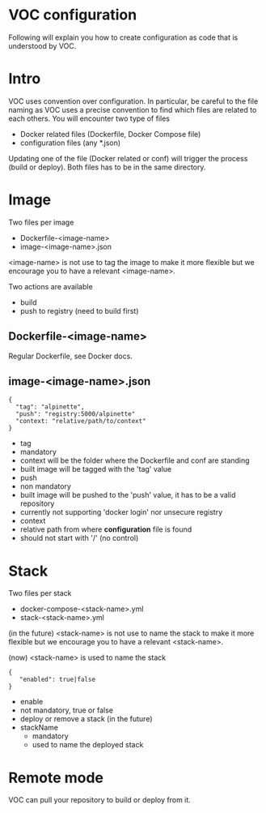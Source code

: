 # VOC configuration

Following will explain you how to create configuration as code that is understood by VOC. 


# Intro
VOC uses convention over configuration. In particular, be careful to the file naming as VOC uses a precise convention
to find which files are related to each others. You will encounter two type of files
* Docker related files (Dockerfile, Docker Compose file)
* configuration files (any *.json)

Updating one of the file (Docker related or conf) will trigger the process (build or deploy). Both files has to be
in the same directory. 

# Image
Two files per image
* Dockerfile-\<image-name\>
* image-\<image-name\>.json

\<image-name\> is not use to tag the image to make it more flexible but we encourage you to have a relevant \<image-name\>.

Two actions are available
* build
* push to registry (need to build first)

## Dockerfile-\<image-name\>
Regular Dockerfile, see Docker docs.

## image-\<image-name\>.json

````
{
  "tag": "alpinette",
  "push": "registry:5000/alpinette"
  "context: "relative/path/to/context"
}
````
* tag
 * mandatory
 * context will be the folder where the Dockerfile and conf are standing
 * built image will be tagged with the 'tag' value  
* push
 * non mandatory
 * built image will be pushed to the 'push' value, it has to be a valid repository
 * currently not supporting 'docker login' nor unsecure registry
* context
 * relative path from where **configuration** file is found
 * should not start with '/' (no control)


# Stack
Two files per stack
* docker-compose-\<stack-name\>.yml
* stack-\<stack-name\>.yml

(in the future)
\<stack-name\> is not use to name the stack to make it more flexible but we encourage you to have a relevant \<stack-name\>.

(now) \<stack-name\> is used to name the stack

````
{
   "enabled": true|false
}
````
* enable
 * not mandatory, true or false
 * deploy or remove a stack
(in the future)
* stackName
  * mandatory
  * used to name the deployed stack



# Remote mode
VOC can pull your repository to build or deploy from it. 





